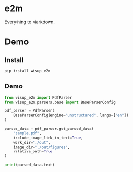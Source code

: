 # e2m
Everything to Markdown.

# Demo

## Install

```bash
pip install wisup_e2m
```

## Demo

```python
from wisup_e2m import PdfParser
from wisup_e2m.parsers.base import BaseParserConfig

pdf_parser = PdfParser(
    BaseParserConfig(engine="unstructured", langs=["en"])
)

parsed_data = pdf_parser.get_parsed_data(
    "sample.pdf",
    include_image_link_in_text=True,
    work_dir="./out",
    image_dir="./out/figures",
    relative_path=True
)

print(parsed_data.text)
```
